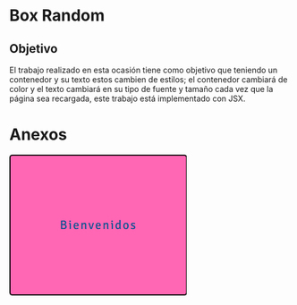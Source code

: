 # Box Random

## Objetivo

El trabajo realizado en esta ocasión tiene como objetivo que teniendo un contenedor y su texto estos cambien de estilos; el contenedor cambiará de color y el texto cambiará en su tipo de fuente y tamaño cada vez que la página sea recargada, este trabajo está implementado con JSX.

# Anexos

![example](assets/docs/example.png)



